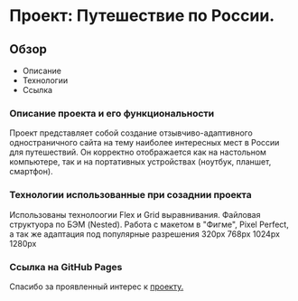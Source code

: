 # Проект: Путешествие по России.
## Обзор

* Описание
* Технологии
* Ссылка

### Описание проекта и его функциональности

Проект представляет собой создание отзывчиво-адаптивного одностраничного сайта на тему наиболее интересных мест в России для путешествий. Он корректно отображается как на настольном компьютере, так и на портативных устройствах (ноутбук, планшет, смартфон).

### Технологии использованные при созаднии проекта

Использованы технолоогии Flex и Grid выравнивания. Файловая структуора по БЭМ (Nested). Работа с макетом в "Фигме", Pixel Perfect, а так же адаптация под популярные разрешения 320px 768px 1024px 1280px

### Ссылка на GitHub Pages
Спасибо за проявленный интерес к [проекту.](https://denio318.github.io/russian-travel/index.html)